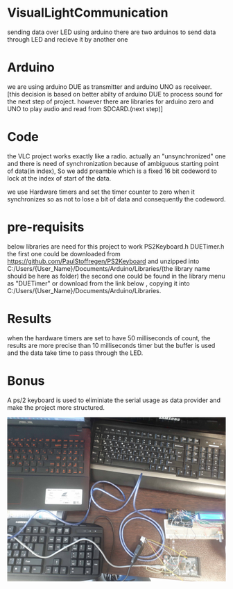 # VisualLightCommunication
sending data over LED using arduino
there are two arduinos to send data through LED and recieve it by another one
# Arduino
we are using arduino DUE as transmitter and arduino UNO as receiveer. [this decision is based on better abilty of arduino DUE to process sound for the next step of project. however there are libraries for arduino zero and UNO to play audio and read from SDCARD.(next step)]

# Code
the VLC project works exactly like a radio. actually an "unsynchronized" one and there is need of synchronization because of ambiguous starting point of data(in index), So we add preamble which is a fixed 16 bit codeword to lock at the index of start of the data.

we use Hardware timers and set the timer counter to zero when it synchronizes so as not to lose a bit of data and consequently the codeword.

# pre-requisits
below libraries are need for this project to work
PS2Keyboard.h
DUETimer.h
the first one could be downloaded from https://github.com/PaulStoffregen/PS2Keyboard and unzipped into  C:/Users/{User_Name}/Documents/Arduino/Libraries/(the library name should be here as folder)
the second one could be found in the library menu as "DUETimer" or download from the link below , copying it into C:/Users/{User_Name}/Documents/Arduino/Libraries.
# Results
when the hardware timers are set to have 50 milliseconds of count, the results are more precise than 10 milliseconds timer but the buffer is used and the data take time to pass through the LED. 

# Bonus
A ps/2 keyboard is used to eliminiate the serial usage as data provider and make the project more structured.

![ps/2 + arduino VLC](images/implementation2.jpg)

